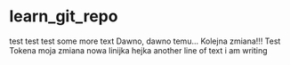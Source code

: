# learn_git_repo
test test test
some more text
Dawno, dawno temu...
Kolejna zmiana!!!
Test Tokena
moja zmiana
nowa linijka
hejka 
another line of text
i am writing 